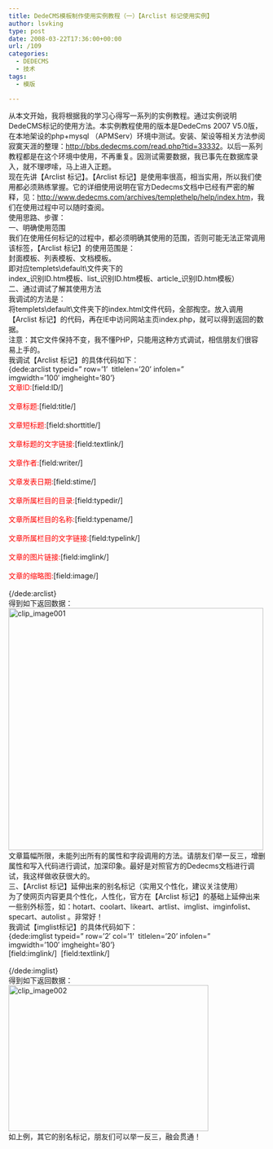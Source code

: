 ```yaml
---
title: DedeCMS模板制作使用实例教程（一）【Arclist 标记使用实例】
author: lsvking
type: post
date: 2008-03-22T17:36:00+00:00
url: /109
categories:
  - DEDECMS
  - 技术
tags:
  - 模版

---
```

从本文开始，我将根据我的学习心得写一系列的实例教程。通过实例说明DedeCMS标记的使用方法。本实例教程使用的版本是DedeCms 2007 V5.0版，在本地架设的php+mysql （APMServ）环境中测试。安装、架设等相关方法参阅寂寞天涯的整理：<http://bbs.dedecms.com/read.php?tid=33332>。以后一系列教程都是在这个环境中使用，不再重复。因测试需要数据，我已事先在数据库录入，就不理啰嗦，马上进入正题。   
现在先讲【Arclist 标记】。【Arclist 标记】是使用率很高，相当实用，所以我们使用都必须熟练掌握。它的详细使用说明在官方Dedecms文档中已经有严密的解释，见：<http://www.dedecms.com/archives/templethelp/help/index.htm>，我们在使用过程中可以随时查阅。   
使用思路、步骤：   
一、明确使用范围   
我们在使用任何标记的过程中，都必须明确其使用的范围，否则可能无法正常调用该标签，【Arclist 标记】的使用范围是：   
封面模板、列表模板、文档模板。   
即对应templets\default\文件夹下的   
index\_识别ID.htm模板、list\_识别ID.htm模板、article_识别ID.htm模板）   
二、通过调试了解其使用方法   
我调试的方法是：   
将templets\default\文件夹下的index.html文件代码，全部掏空。放入调用【Arclist 标记】的代码，再在IE中访问网站主页index.php，就可以得到返回的数据。   
注意：其它文件保持不变，我不懂PHP，只能用这种方式调试，相信朋友们很容易上手的。   
我调试【Arclist 标记】的具体代码如下：   
{dede:arclist typeid=&#8221; row=&#8217;1&#8217;&#160; titlelen=&#8217;20&#8217; infolen=&#8221;   
imgwidth=&#8217;100&#8242; imgheight=&#8217;80&#8217;}   
<font color="red">文章ID:</font>[field:ID/] <br />   
<font color="red">文章标题:</font>[field:title/] <br />   
<font color="red">文章短标题:</font>[field:shorttitle/] <br />   
<font color="red">文章标题的文字链接:</font>[field:textlink/] <br />   
<font color="red">文章作者:</font>[field:writer/] <br />   
<font color="red">文章发表日期:</font>[field:stime/] <br />   
<font color="red">文章所属栏目的目录:</font>[field:typedir/] <br />   
<font color="red">文章所属栏目的名称:</font>[field:typename/] <br />   
<font color="red">文章所属栏目的文字链接:</font>[field:typelink/] <br />   
<font color="red">文章的图片链接:</font>[field:imglink/] <br />   
<font color="red">文章的缩略图:</font>[field:image/] <br />   
{/dede:arclist}   
得到如下返回数据：   
[<img style="border-right: 0px; border-top: 0px; border-left: 0px; border-bottom: 0px" height="476" alt="clip_image001" src="http://lsvking.github.iot/wp-content/uploads/2008/03/windowslivewriterdedecmsarclist-f6d4clip-image001-thumb.gif" width="500" border="0" />][1]   
文章篇幅所限，未能列出所有的属性和字段调用的方法。请朋友们举一反三，增删属性和写入代码进行调试，加深印象。最好是对照官方的Dedecms文档进行调试，我这样做收获很大的。   
三、【Arclist 标记】延伸出来的别名标记（实用又个性化，建议关注使用）   
为了使网页内容更具个性化，人性化，官方在【Arclist 标记】的基础上延伸出来一些别外标签，如：hotart、coolart、likeart、artlist、imglist、imginfolist、specart、autolist 。非常好！   
我调试【imglist标记】的具体代码如下：   
{dede:imglist typeid=&#8221; row=&#8217;2&#8242; col=&#8217;1&#8217;&#160; titlelen=&#8217;20&#8217; infolen=&#8221;   
imgwidth=&#8217;100&#8242; imgheight=&#8217;80&#8217;}   
[field:imglink/]&#160; [field:textlink/]<br />   
{/dede:imglist}   
得到如下返回数据：   
[<img style="border-right: 0px; border-top: 0px; border-left: 0px; border-bottom: 0px" height="287" alt="clip_image002" src="http://lsvking.github.iot/wp-content/uploads/2008/03/windowslivewriterdedecmsarclist-f6d4clip-image002-thumb.gif" width="392" border="0" />][2]   
如上例，其它的别名标记，朋友们可以举一反三，融会贯通！

 [1]: http://lsvking.github.iot/wp-content/uploads/2008/03/windowslivewriterdedecmsarclist-f6d4clip-image001-2.gif
 [2]: http://lsvking.github.iot/wp-content/uploads/2008/03/windowslivewriterdedecmsarclist-f6d4clip-image002-2.gif